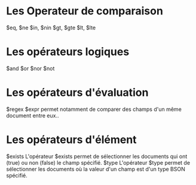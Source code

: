 # Les Operateur de comparaison
$eq, $ne
$in, $nin
$gt, $gte
$lt, $lte

# Les opérateurs logiques
$and
$or
$nor
$not

# Les opérateurs d'évaluation
$regex
$expr permet notamment de comparer des champs d'un même document entre eux..

# Les opérateurs d'élément
$exists L'opérateur $exists permet de sélectionner les documents qui ont (true) ou non (false) le champ spécifié.
$type L'opérateur $type permet de sélectionner les documents où la valeur d'un champ est d'un type BSON spécifié.